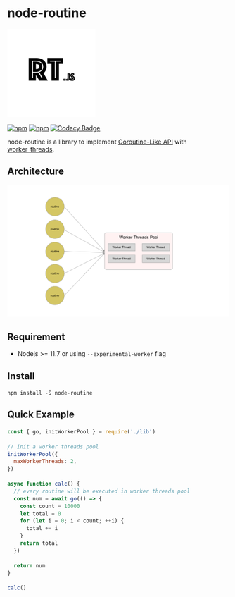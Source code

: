 # node-routine

<img width="200px;" src="logo.png" />

[![npm](https://img.shields.io/npm/v/node-routine.svg)](https://www.npmjs.com/package/node-routine)
[![npm](https://img.shields.io/npm/dt/node-routine.svg)](https://www.npmjs.com/package/node-routine)
[![Codacy Badge](https://api.codacy.com/project/badge/Grade/d335ad525fd3459197982a9d70f83da9)](https://www.codacy.com/app/joway/node-routine?utm_source=github.com&amp;utm_medium=referral&amp;utm_content=joway/node-routine&amp;utm_campaign=Badge_Grade)


node-routine is a library to implement [Goroutine-Like API](https://gobyexample.com/goroutines) with [worker_threads](https://nodejs.org/api/worker_threads.html).

## Architecture

![](architecture.png)

## Requirement

- Nodejs >= 11.7 or using `--experimental-worker` flag

## Install

```shell
npm install -S node-routine
```

## Quick Example

```javascript
const { go, initWorkerPool } = require('./lib')

// init a worker threads pool
initWorkerPool({
  maxWorkerThreads: 2,
})

async function calc() {
  // every routine will be executed in worker threads pool
  const num = await go(() => {
    const count = 10000
    let total = 0
    for (let i = 0; i < count; ++i) {
      total += i
    }
    return total
  })

  return num
}

calc()
```

